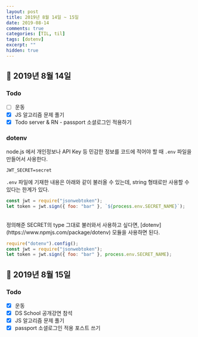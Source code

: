 ```yaml
---
layout: post
title: 2019년 8월 14일 ~ 15일
date: 2019-08-14
comments: true
categories: [TIL, til]
tags: [dotenv]
excerpt: ""
hidden: true
---
```


## 📅 2019년 8월 14일

### Todo

- [ ] 운동
- [x] JS 알고리즘 문제 풀기
- [x] Todo server & RN - passport 소셜로그인 적용하기

### dotenv

node.js 에서 개인정보나 API Key 등 민감한 정보를 코드에 적어야 할 때 `.env` 파일을 만들어서 사용한다.

```
JWT_SECRET=secret
```

`.env` 파일에 기재한 내용은 아래와 같이 불러올 수 있는데, string 형태로만 사용할 수 있다는 한계가 있다.

```javascript
const jwt = require("jsonwebtoken");
let token = jwt.sign({ foo: "bar" }, `${process.env.SECRET_NAME}`);
```

<br>
정의해준 SECRET의 type 그대로 불러와서 사용하고 싶다면, [dotenv](https://www.npmjs.com/package/dotenv) 모듈을 사용하면 된다.

```javascript
require("dotenv").config();
const jwt = require("jsonwebtoken");
let token = jwt.sign({ foo: "bar" }, process.env.SECRET_NAME);
```

## 📅 2019년 8월 15일

### Todo

- [x] 운동
- [x] DS School 공개강연 참석
- [x] JS 알고리즘 문제 풀기
- [x] passport 소셜로그인 적용 포스트 쓰기
